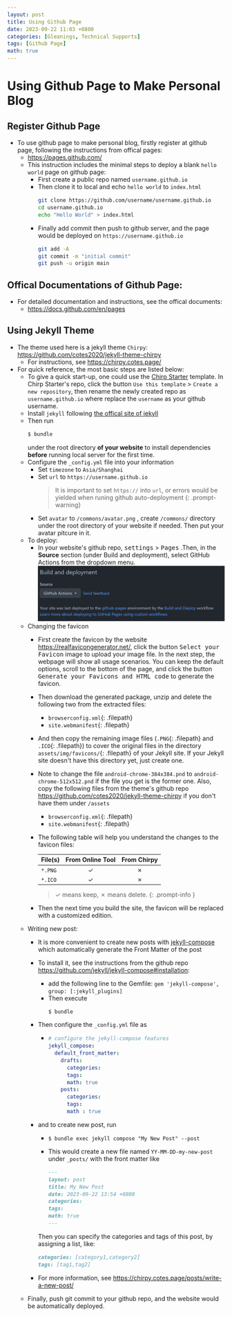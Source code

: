```yaml
---
layout: post
title: Using Github Page
date: 2023-09-22 11:03 +0800
categories: [Gleanings, Technical Supports] 
tags: [Github Page]
math: true
---
```


# Using Github Page to Make Personal Blog

## Register Github Page

- To use github page to make personal blog, firstly register at github page, following the instructions from offical pages:
  - <https://pages.github.com/>
  - This instruction includes the minimal steps to deploy a blank ``hello world`` page on github page:
    - First create a public repo named ``username.github.io``
    - Then clone it to local and echo ``hello world`` to ``index.html``
        ```bash
        git clone https://github.com/username/username.github.io
        cd username.github.io
        echo "Hello World" > index.html
        ```
    - Finally add commit then push to github server, and the page would be deployed on ``https://username.github.io``
        ```bash
        git add -A 
        git commit -m "initial commit"
        git push -u origin main
        ```

## Offical Documentations of Github Page:

- For detailed documentation and instructions, see the offical documents:
  - <https://docs.github.com/en/pages>

## Using Jekyll Theme

- The theme used here is a jekyll theme ``Chirpy``: <https://github.com/cotes2020/jekyll-theme-chirpy>
  - For instructions, see <https://chirpy.cotes.page/>
- For quick reference, the most basic steps are listed below:
  - To give a quick start-up, one could use the [Chirp Starter](https://github.com/cotes2020/chirpy-starter) template. In Chirp Starter's repo, click the button ``Use this template`` > ``Create a new repository``, then rename the newly created repo as ``username.github.io`` where replace the ``username`` as your github username.
  - Install ``jekyll`` following [the offical site of jekyll](https://jekyllrb.com/)
  - Then run 
    ```bash
    $ bundle
    ```
    under the root directory **of your website** to install dependencies **before** running local server for the first time.
  - Configure the ``_config.yml`` file into your information
    - Set ``timezone`` to ``Asia/Shanghai`` 
    - Set ``url`` to ``https://username.github.io``
        > It is important to set `https://` into ``url``, or errors would be yielded when runing github auto-deployment
        {: .prompt-warning}
    - Set ``avatar`` to ``/commons/avatar.png`` , create ``/commons/`` directory under the root directory of your website if needed. Then put your avatar pitcure in it.
  - To deploy:
    -  In your website's github repo, <kbd>settings</kbd> > <kbd>Pages</kbd> .Then, in the **Source** section (under Build and deployment), select GitHub Actions from the dropdown menu.
    ![github action](../../commons/img/2023/Screenshot%202023-09-22%20131811.png)
  - Changing the favicon
    - First create the favicon by the website <https://realfavicongenerator.net/>, click the button <kbd>Select your Favicon</kbd> image to upload your image file. In the next step, the webpage will show all usage scenarios. You can keep the default options, scroll to the bottom of the page, and click the button <kbd>Generate your Favicons and HTML code</kbd> to generate the favicon.
    - Then download the generated package, unzip and delete the following two from the extracted files:
      - `browserconfig.xml`{: .filepath}
      - `site.webmanifest`{: .filepath}
    - And then copy the remaining image files (`.PNG`{: .filepath} and `.ICO`{: .filepath}) to cover the original files in the directory `assets/img/favicons/`{: .filepath} of your Jekyll site. If your Jekyll site doesn't have this directory yet, just create one.
    - Note to change the file ``android-chrome-384x384.pnd`` to ``android-chrome-512x512.pnd`` if the file you get is the former one. Also, copy the following files from the theme's github repo <https://github.com/cotes2020/jekyll-theme-chirpy> if you don't have them under ``/assets``
      - `browserconfig.xml`{: .filepath}
      - `site.webmanifest`{: .filepath}

    - The following table will help you understand the changes to the favicon files:

      | File(s)             | From Online Tool                  | From Chirpy |
      |---------------------|:---------------------------------:|:-----------:|
      | `*.PNG`             | ✓                                 | ✗           |
      | `*.ICO`             | ✓                                 | ✗           |

      >  ✓ means keep, ✗ means delete.
      {: .prompt-info }

    - Then the next time you build the site, the favicon will be replaced with a customized edition.
  - Writing new post:
    - It is more convenient to create new posts with [jekyll-compose](https://github.com/jekyll/jekyll-compose) which automatically generate the Front Matter of the post
    - To install it, see the instructions from the github repo <https://github.com/jekyll/jekyll-compose#installation>:
      - add the following line to the Gemfile:
        ``gem 'jekyll-compose', group: [:jekyll_plugins]``
      - Then execute
        ```console
        $ bundle
        ```
    - Then configure the ``_config.yml`` file as
      - ```yml
        # configure the jekyll-compose features
        jekyll_compose:
          default_front_matter:
            drafts:
              categories:
              tags:
              math: true
            posts:
              categories:
              tags:
              math : true
        ```
    - and to create new post, run
      - ```console
        $ bundle exec jekyll compose "My New Post" --post
        ```
      - This would create a new file named ``YY-MM-DD-my-new-post`` under `_posts/` with the front matter like
      
        ```markdown
        ---
        layout: post
        title: My New Post
        date: 2023-09-22 13:54 +0800
        categories: 
        tags: 
        math: true
        ---
        ```
      Then you can specify the categories and tags of this post, by assigning a list, like:

        ```markdown
        categories: [category1,category2]
        tags: [tag1,tag2]
        ```
    - For more information, see <https://chirpy.cotes.page/posts/write-a-new-post/>
  - Finally, push git commit to your github repo, and the website would be automatically deployed.



























